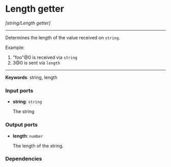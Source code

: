 # Length getter

_[string/Length getter]_

---

Determines the length of the value received on `string`.  
  
Example:  
  
1. "foo"@0 is received via `string`  
2. 3@0 is sent via `length`  

---

__Keywords__: string, length

### Input ports

* __string__: ` string `


    The string  

### Output ports

* __length__: ` number `


    The length of the string.  

### Dependencies




